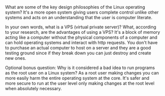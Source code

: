 What are some of the key design philosophies of the Linux operating system? It's a more open system giving users complete control unlike other systems and acts on an understanding that the user is computer literate.


In your own words, what is a VPS (virtual private server)? What, according to your research, are the advantages of using a VPS? It's a block of memory acting like a computer without the physical components of a computer and can hold operating systems and interact with http requests. You don't have to purchase an actual computer to host on a server and they are a good testing ground since if they break down you can just destroy and create new ones.

Optional bonus question: Why is it considered a bad idea to run programs as the root user on a Linux system?
As a root user making changes you can more easily harm the entire operating system at the core. It's safer and more secure to run at the user level only making changes at the root level when absolutely necessary.
